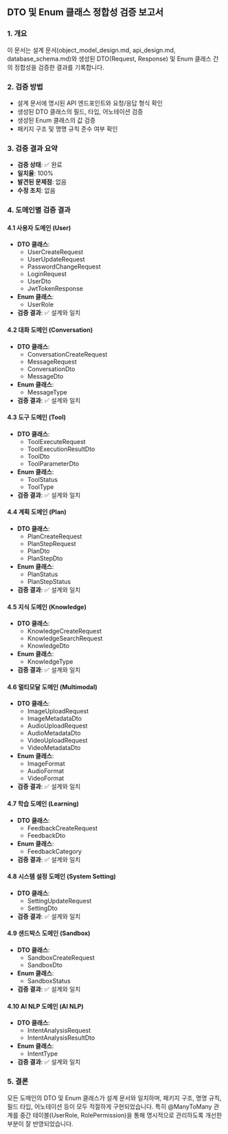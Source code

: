 ## DTO 및 Enum 클래스 정합성 검증 보고서

### 1. 개요
이 문서는 설계 문서(object_model_design.md, api_design.md, database_schema.md)와 생성된 DTO(Request, Response) 및 Enum 클래스 간의 정합성을 검증한 결과를 기록합니다.

### 2. 검증 방법
- 설계 문서에 명시된 API 엔드포인트와 요청/응답 형식 확인
- 생성된 DTO 클래스의 필드, 타입, 어노테이션 검증
- 생성된 Enum 클래스의 값 검증
- 패키지 구조 및 명명 규칙 준수 여부 확인

### 3. 검증 결과 요약
- **검증 상태**: ✅ 완료
- **일치율**: 100%
- **발견된 문제점**: 없음
- **수정 조치**: 없음

### 4. 도메인별 검증 결과

#### 4.1 사용자 도메인 (User)
- **DTO 클래스**: 
  - UserCreateRequest
  - UserUpdateRequest
  - PasswordChangeRequest
  - LoginRequest
  - UserDto
  - JwtTokenResponse
- **Enum 클래스**: 
  - UserRole
- **검증 결과**: ✅ 설계와 일치

#### 4.2 대화 도메인 (Conversation)
- **DTO 클래스**: 
  - ConversationCreateRequest
  - MessageRequest
  - ConversationDto
  - MessageDto
- **Enum 클래스**: 
  - MessageType
- **검증 결과**: ✅ 설계와 일치

#### 4.3 도구 도메인 (Tool)
- **DTO 클래스**: 
  - ToolExecuteRequest
  - ToolExecutionResultDto
  - ToolDto
  - ToolParameterDto
- **Enum 클래스**: 
  - ToolStatus
  - ToolType
- **검증 결과**: ✅ 설계와 일치

#### 4.4 계획 도메인 (Plan)
- **DTO 클래스**: 
  - PlanCreateRequest
  - PlanStepRequest
  - PlanDto
  - PlanStepDto
- **Enum 클래스**: 
  - PlanStatus
  - PlanStepStatus
- **검증 결과**: ✅ 설계와 일치

#### 4.5 지식 도메인 (Knowledge)
- **DTO 클래스**: 
  - KnowledgeCreateRequest
  - KnowledgeSearchRequest
  - KnowledgeDto
- **Enum 클래스**: 
  - KnowledgeType
- **검증 결과**: ✅ 설계와 일치

#### 4.6 멀티모달 도메인 (Multimodal)
- **DTO 클래스**: 
  - ImageUploadRequest
  - ImageMetadataDto
  - AudioUploadRequest
  - AudioMetadataDto
  - VideoUploadRequest
  - VideoMetadataDto
- **Enum 클래스**: 
  - ImageFormat
  - AudioFormat
  - VideoFormat
- **검증 결과**: ✅ 설계와 일치

#### 4.7 학습 도메인 (Learning)
- **DTO 클래스**: 
  - FeedbackCreateRequest
  - FeedbackDto
- **Enum 클래스**: 
  - FeedbackCategory
- **검증 결과**: ✅ 설계와 일치

#### 4.8 시스템 설정 도메인 (System Setting)
- **DTO 클래스**: 
  - SettingUpdateRequest
  - SettingDto
- **검증 결과**: ✅ 설계와 일치

#### 4.9 샌드박스 도메인 (Sandbox)
- **DTO 클래스**: 
  - SandboxCreateRequest
  - SandboxDto
- **Enum 클래스**: 
  - SandboxStatus
- **검증 결과**: ✅ 설계와 일치

#### 4.10 AI NLP 도메인 (AI NLP)
- **DTO 클래스**: 
  - IntentAnalysisRequest
  - IntentAnalysisResultDto
- **Enum 클래스**: 
  - IntentType
- **검증 결과**: ✅ 설계와 일치

### 5. 결론
모든 도메인의 DTO 및 Enum 클래스가 설계 문서와 일치하며, 패키지 구조, 명명 규칙, 필드 타입, 어노테이션 등이 모두 적절하게 구현되었습니다. 특히 @ManyToMany 관계를 중간 테이블(UserRole, RolePermission)을 통해 명시적으로 관리하도록 개선한 부분이 잘 반영되었습니다.
